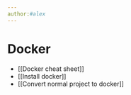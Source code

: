```yaml
---
author:#alex
---
```

# Docker

- [[Docker cheat sheet]]
- [[Install docker]]
- [[Convert normal project to docker]]